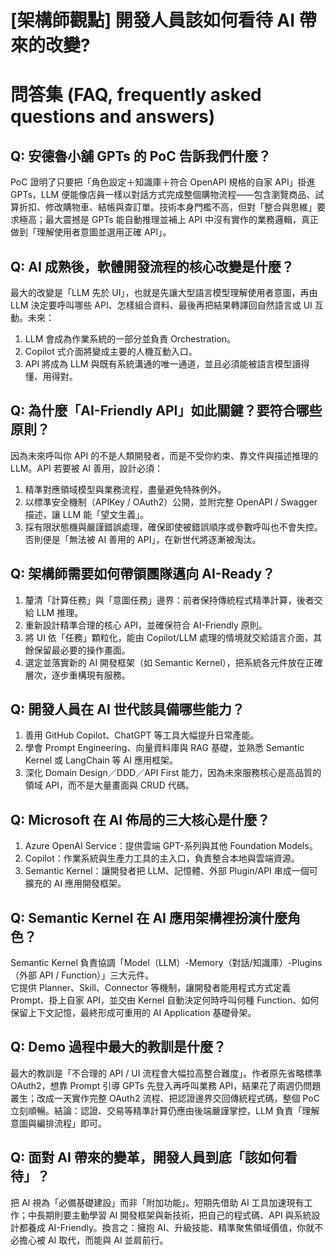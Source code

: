 # [架構師觀點] 開發人員該如何看待 AI 帶來的改變?

# 問答集 (FAQ, frequently asked questions and answers)

## Q: 安德魯小舖 GPTs 的 PoC 告訴我們什麼？
PoC 證明了只要把「角色設定＋知識庫＋符合 OpenAPI 規格的自家 API」掛進 GPTs，LLM 便能像店員一樣以對話方式完成整個購物流程——包含瀏覽商品、試算折扣、修改購物車、結帳與查訂單。技術本身門檻不高，但對「整合與思維」要求極高；最大震撼是 GPTs 能自動推理並補上 API 中沒有實作的業務邏輯，真正做到「理解使用者意圖並選用正確 API」。

## Q: AI 成熟後，軟體開發流程的核心改變是什麼？
最大的改變是「LLM 先於 UI」，也就是先讓大型語言模型理解使用者意圖，再由 LLM 決定要呼叫哪些 API、怎樣組合資料、最後再把結果轉譯回自然語言或 UI 互動。未來：
1. LLM 會成為作業系統的一部分並負責 Orchestration。  
2. Copilot 式介面將變成主要的人機互動入口。  
3. API 將成為 LLM 與既有系統溝通的唯一通道，並且必須能被語言模型讀得懂、用得對。  

## Q: 為什麼「AI-Friendly API」如此關鍵？要符合哪些原則？
因為未來呼叫你 API 的不是人類開發者，而是不受你約束、靠文件與描述推理的 LLM。API 若要被 AI 善用，設計必須：
1. 精準對應領域模型與業務流程，盡量避免特殊例外。  
2. 以標準安全機制（APIKey / OAuth2）公開，並附完整 OpenAPI / Swagger 描述，讓 LLM 能「望文生義」。  
3. 採有限狀態機與嚴謹錯誤處理，確保即使被錯誤順序或參數呼叫也不會失控。  
否則便是「無法被 AI 善用的 API」，在新世代將逐漸被淘汰。

## Q: 架構師需要如何帶領團隊邁向 AI-Ready？
1. 釐清「計算任務」與「意圖任務」邊界：前者保持傳統程式精準計算，後者交給 LLM 推理。  
2. 重新設計精準合理的核心 API，並確保符合 AI-Friendly 原則。  
3. 將 UI 依「任務」顆粒化，能由 Copilot/LLM 處理的情境就交給語言介面，其餘保留最必要的操作畫面。  
4. 選定並落實新的 AI 開發框架（如 Semantic Kernel），把系統各元件放在正確層次，逐步重構現有服務。

## Q: 開發人員在 AI 世代該具備哪些能力？
1. 善用 GitHub Copilot、ChatGPT 等工具大幅提升日常產能。  
2. 學會 Prompt Engineering、向量資料庫與 RAG 基礎，並熟悉 Semantic Kernel 或 LangChain 等 AI 應用框架。  
3. 深化 Domain Design／DDD／API First 能力，因為未來服務核心是高品質的領域 API，而不是大量畫面與 CRUD 代碼。

## Q: Microsoft 在 AI 佈局的三大核心是什麼？
1. Azure OpenAI Service：提供雲端 GPT-系列與其他 Foundation Models。  
2. Copilot：作業系統與生產力工具的主入口，負責整合本地與雲端資源。  
3. Semantic Kernel：讓開發者把 LLM、記憶體、外部 Plugin/API 串成一個可擴充的 AI 應用開發框架。

## Q: Semantic Kernel 在 AI 應用架構裡扮演什麼角色？
Semantic Kernel 負責協調「Model（LLM）-Memory（對話/知識庫）-Plugins（外部 API / Function）」三大元件。  
它提供 Planner、Skill、Connector 等機制，讓開發者能用程式方式定義 Prompt、掛上自家 API，並交由 Kernel 自動決定何時呼叫何種 Function、如何保留上下文記憶，最終形成可重用的 AI Application 基礎骨架。

## Q: Demo 過程中最大的教訓是什麼？
最大的教訓是「不合理的 API / UI 流程會大幅拉高整合難度」。作者原先省略標準 OAuth2，想靠 Prompt 引導 GPTs 先登入再呼叫業務 API，結果花了兩週仍問題叢生；改成一天實作完整 OAuth2 流程、把認證邊界交回傳統程式碼，整個 PoC 立刻順暢。結論：認證、交易等精準計算仍應由後端嚴謹掌控，LLM 負責「理解意圖與編排流程」即可。

## Q: 面對 AI 帶來的變革，開發人員到底「該如何看待」？
把 AI 視為「必備基礎建設」而非「附加功能」。短期先借助 AI 工具加速現有工作；中長期則要主動學習 AI 開發框架與新技術，把自己的程式碼、API 與系統設計都養成 AI-Friendly。換言之：擁抱 AI、升級技能、精準聚焦領域價值，你就不必擔心被 AI 取代，而能與 AI 並肩前行。